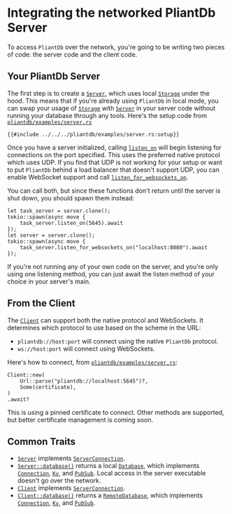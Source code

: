 # Integrating the networked PliantDb Server

To access `PliantDb` over the network, you're going to be writing two pieces of code: the server code and the client code.

## Your PliantDb Server

The first step is to create a [`Server`][storage], which uses local [`Storage`][storage] under the hood. This means that if you're already using `PliantDb` in local mode, you can swap your usage of [`Storage`][storage] with [`Server`][server] in your server code without running your database through any tools. Here's the setup code from [`pliantdb/examples/server.rs`](https://github.com/khonsulabs/pliantdb/blob/main/pliantdb/examples/server.rs)

```rust,noplayground,no_run
{{#include ../../../pliantdb/examples/server.rs:setup}}
```

Once you have a server initialized, calling [`listen_on`](https://pliantdb.dev/main/pliantdb/server/struct.Server.html#method.listen_on) will begin listening for connections on the port specified. This uses the preferred native protocol which uses UDP. If you find that UDP is not working for your setup or want to put `PliantDb` behind a load balancer that doesn't support UDP, you can enable WebSocket support and call [`listen_for_websockets_on`](https://pliantdb.dev/main/pliantdb/server/struct.Server.html#method.listen_for_websockets_on).

You can call both, but since these functions don't return until the server is shut down, you should spawn them instead:

```rust,noplayground,no_run
let task_server = server.clone();
tokio::spawn(async move {
    task_server.listen_on(5645).await
});
let server = server.clone();
tokio::spawn(async move {
    task_server.listen_for_websockets_on("localhost:8080").await
});
```

If you're not running any of your own code on the server, and you're only using one listening method, you can just await the listen method of your choice in your server's main.

<!-- TODO: Certificates -->

## From the Client

The [`Client`][client] can support both the native protocol and WebSockets. It determines which protocol to use based on the scheme in the URL:

* `pliantdb://host:port` will connect using the native `PliantDb` protocol.
* `ws://host:port` will connect using WebSockets.

Here's how to connect, from [`pliantdb/examples/server.rs`](https://github.com/khonsulabs/pliantdb/blob/main/pliantdb/examples/server.rs):

```rust,noplayground,no_run
Client::new(
    Url::parse("pliantdb://localhost:5645")?,
    Some(certificate),
)
.await?
```

This is using a pinned certificate to connect. Other methods are supported, but better certificate management is coming soon.

<!-- TODO: Certificates -->

## Common Traits

* [`Server`][server] implements [`ServerConnection`](../traits/server_connection.md). 
* [`Server::database()`](https://pliantdb.dev/main/pliantdb/server/struct.Server.html#method.database) returns a local [`Database`](https://pliantdb.dev/main/pliantdb/local/struct.Database.html), which implements [`Connection`](../traits/connection.md), [`Kv`](../traits/kv.md), and [`PubSub`](../traits/kv.md). Local access in the server executable doesn't go over the network.
* [`Client`][client] implements [`ServerConnection`](../traits/server_connection.md).
* [`Client::database()`](https://pliantdb.dev/main/pliantdb/client/struct.Client.html#method.database) returns a [`RemoteDatabase`](https://pliantdb.dev/main/pliantdb/client/struct.RemoteDatabase.html), which implements [`Connection`](../traits/connection.md), [`Kv`](../traits/kv.md), and [`PubSub`](../traits/kv.md).

[server]: https://pliantdb.dev/main/pliantdb/server/struct.Server.html
[storage]: https://pliantdb.dev/main/pliantdb/local/struct.Storage.html
[client]: https://pliantdb.dev/main/pliantdb/client/struct.Client.html